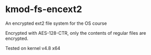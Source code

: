 # kmod-fs-encext2
An encrypted ext2 file system for the OS course

Encrypted with AES-128-CTR, only the contents of regular files are encrypted.

Tested on kernel v4.8 x64
